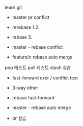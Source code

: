 learn git
- master pr conflict
- rerebase 1.2.
- rebase 3.

- master - rebase conflict
- feature/c rebase auto merge

pop 테스트
pull 테스트
stash 실습


- fast-forward exer / conflict test
- 3-way other

- rebase fast-forward

- master - rebase auto merge

- pr 실습 
